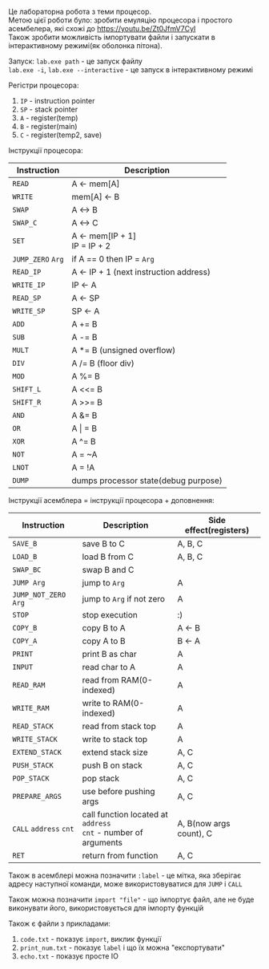 Це лабораторна робота з теми процесор. \
Метою цієї роботи було: зробити емуляцію процесора і простого асембелера, які схожі до https://youtu.be/Zt0JfmV7CyI \
Також зробити можливість імпортувати файли і запускати в інтерактивному режимі(як оболонка пітона).

Запуск:
`lab.exe path` - це запуск файлу \
`lab.exe -i`, `lab.exe --interactive` - це запуск в інтерактивному режимі

Регістри процесора:
1. `IP` - instruction pointer
2. `SP` - stack pointer
3. `A` - register(temp)
4. `B` - register(main)
5. `C` - register(temp2, save)

Інструкції процесора:

| Instruction       | Description                            |
|-------------------|----------------------------------------|
| `READ`            | A <- mem[A]                            |
| `WRITE`           | mem[A] <- B                            |
| `SWAP`            | A <-> B                                |
| `SWAP_C`          | A <-> C                                |
| `SET`             | A <- mem[IP + 1] <br> IP = IP + 2      |
| `JUMP_ZERO` `Arg` | if A == 0 then IP = `Arg`              |
| `READ_IP`         | A <- IP + 1 (next instruction address) |
| `WRITE_IP`        | IP <- A                                |
| `READ_SP`         | A <- SP                                |
| `WRITE_SP`        | SP <- A                                |
| `ADD`             | A += B                                 |
| `SUB`             | A -= B                                 |
| `MULT`            | A *= B (unsigned overflow)             |
| `DIV`             | A /= B (floor div)                     |
| `MOD`             | A %= B                                 |
| `SHIFT_L`         | A <<= B                                |
| `SHIFT_R`         | A >>= B                                |
| `AND`             | A &= B                                 |
| `OR`              | A \| = B                               |
| `XOR`             | A ^= B                                 |
| `NOT`             | A = ~A                                 |
| `LNOT`            | A = !A                                 |
| `DUMP`            | dumps processor state(debug purpose)   |

Інструкції асемблера = інструкції процесора + доповнення:

| Instruction            | Description                                                       | Side effect(registers)  |
|------------------------|-------------------------------------------------------------------|-------------------------|
| `SAVE_B`               | save B to C                                                       | A, B, C                 |
| `LOAD_B`               | load B from C                                                     | A, B, C                 |
| `SWAP_BC`              | swap B and C                                                      |                         |
| `JUMP Arg`             | jump to `Arg`                                                     | A                       |
| `JUMP_NOT_ZERO` `Arg`  | jump to `Arg` if not zero                                         | A                       |
| `STOP`                 | stop execution                                                    | :)                      |
| `COPY_B`               | copy B to A                                                       | A <- B                  |
| `COPY_A`               | copy A to B                                                       | B <- A                  |
| `PRINT`                | print B as char                                                   | A                       |
| `INPUT`                | read char to A                                                    | A                       |
| `READ_RAM`             | read from RAM(0-indexed)                                          | A                       |
| `WRITE_RAM`            | write to RAM(0-indexed)                                           | A                       |
| `READ_STACK`           | read from stack top                                               | A                       |
| `WRITE_STACK`          | write to stack top                                                | A                       |
| `EXTEND_STACK`         | extend stack size                                                 | A, C                    |
| `PUSH_STACK`           | push B on stack                                                   | A, C                    |
| `POP_STACK`            | pop stack                                                         | A, C                    |
| `PREPARE_ARGS`         | use before pushing args                                           | A, C                    |
| `CALL` `address` `cnt` | call function located at `address`<br>`cnt` - number of arguments | A, B(now args count), C |
| `RET`                  | return from function                                              | A, C                    |

Також в асемблері можна позначити `:label` - це мітка, яка зберігає адресу наступної команди,
може  використовуватися для `JUMP` і `CALL`

Також можна позначити `import "file"` - що імпортує файл, але не буде виконувати його,
використовується для імпорту функцій

Також є файли з прикладами:
1. `code.txt` - показує `import`, виклик функції
2. `print_num.txt` - показує `label` і що їх можна "експортувати"
3. `echo.txt` - показує просте IO